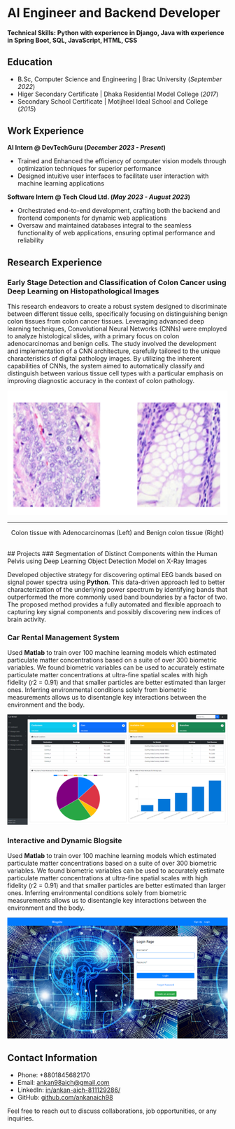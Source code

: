 # AI Engineer and Backend Developer

#### Technical Skills: Python with experience in Django, Java with experience in Spring Boot, SQL, JavaScript, HTML, CSS

## Education 			        		
- B.Sc, Computer Science and Engineering | Brac University (_September 2022_)
- Higer Secondary Certificate            | Dhaka Residential Model College (_2017_)								       		
- Secondary School Certificate	         | Motijheel Ideal School and College (_2015_)	

## Work Experience
**AI Intern @ DevTechGuru (_December 2023 - Present_)**
- Trained and Enhanced the efficiency of computer vision models through optimization techniques for superior performance
- Designed intuitive user interfaces to facilitate user interaction with machine learning applications

**Software Intern @ Tech Cloud Ltd. (_May 2023 - August 2023_)**
- Orchestrated end-to-end development, crafting both the backend and frontend components for dynamic web applications
- Oversaw and maintained databases integral to the seamless functionality of web applications, ensuring optimal performance and reliability 

## Research Experience
### Early Stage Detection and Classification of Colon Cancer using Deep Learning on Histopathological Images

This research endeavors to create a robust system designed to discriminate between different tissue cells, specifically focusing on distinguishing benign colon tissues from colon cancer tissues. Leveraging advanced deep learning techniques, Convolutional Neural Networks (CNNs) were employed to analyze histological slides, with a primary focus on colon adenocarcinomas and benign cells. The study involved the development and implementation of a CNN architecture, carefully tailored to the unique characteristics of digital pathology images. By utilizing the inherent capabilities of CNNs, the system aimed to automatically classify and distinguish between various tissue cell types with a particular emphasis on improving diagnostic accuracy in the context of colon pathology.

![Colon Cancer](/Assets/colonimagesm.png)

---
<center>

Colon tissue with Adenocarcinomas (Left) and Benign colon tissue (Right)

</center>

<br/>
## Projects
### Segmentation of Distinct Components within the Human Pelvis using Deep Learning Object Detection Model on X-Ray Images

Developed objective strategy for discovering optimal EEG bands based on signal power spectra using **Python**. This data-driven approach led to better characterization of the underlying power spectrum by identifying bands that outperformed the more commonly used band boundaries by a factor of two. The proposed method provides a fully automated and flexible approach to capturing key signal components and possibly discovering new indices of brain activity.

### Car Rental Management System 

Used **Matlab** to train over 100 machine learning models which estimated particulate matter concentrations based on a suite of over 300 biometric variables. We found biometric variables can be used to accurately estimate particulate matter concentrations at ultra-fine spatial scales with high fidelity (r2 = 0.91) and that smaller particles are better estimated than larger ones. Inferring environmental conditions solely from biometric measurements allows us to disentangle key interactions between the environment and the body.

![Car Rental](/Assets/carrental.png)

### Interactive and Dynamic Blogsite

Used **Matlab** to train over 100 machine learning models which estimated particulate matter concentrations based on a suite of over 300 biometric variables. We found biometric variables can be used to accurately estimate particulate matter concentrations at ultra-fine spatial scales with high fidelity (r2 = 0.91) and that smaller particles are better estimated than larger ones. Inferring environmental conditions solely from biometric measurements allows us to disentangle key interactions between the environment and the body.

![Blogsite](/Assets/blogsite.png)

## Contact Information

- Phone: +8801845682170
- Email: ankan98aich@gmail.com
- LinkedIn: [in/ankan-aich-811129286/](https://www.linkedin.com/in/ankan-aich-811129286/)
- GitHub: [github.com/ankanaich98](https://github.com/ankanaich98)


Feel free to reach out to discuss collaborations, job opportunities, or any inquiries.
